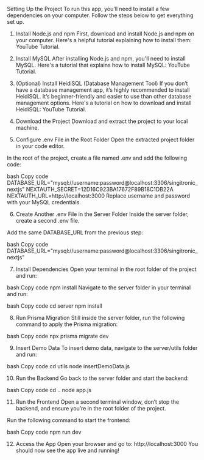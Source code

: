 Setting Up the Project
To run this app, you’ll need to install a few dependencies on your computer. Follow the steps below to get everything set up.

1. Install Node.js and npm
First, download and install Node.js and npm on your computer.
Here's a helpful tutorial explaining how to install them: YouTube Tutorial.

2. Install MySQL
After installing Node.js and npm, you'll need to install MySQL.
Here's a tutorial that explains how to install MySQL: YouTube Tutorial.

3. (Optional) Install HeidiSQL (Database Management Tool)
If you don’t have a database management app, it’s highly recommended to install HeidiSQL. It’s beginner-friendly and easier to use than other database management options.
Here's a tutorial on how to download and install HeidiSQL: YouTube Tutorial.

4. Download the Project
Download and extract the project to your local machine.

5. Configure .env File in the Root Folder
Open the extracted project folder in your code editor.

In the root of the project, create a file named .env and add the following code:

bash
Copy code
DATABASE_URL="mysql://username:password@localhost:3306/singitronic_nextjs"
NEXTAUTH_SECRET=12D16C923BA17672F89B18C1DB22A
NEXTAUTH_URL=http://localhost:3000
Replace username and password with your MySQL credentials.

6. Create Another .env File in the Server Folder
Inside the server folder, create a second .env file.

Add the same DATABASE_URL from the previous step:

bash
Copy code
DATABASE_URL="mysql://username:password@localhost:3306/singitronic_nextjs"

7. Install Dependencies
Open your terminal in the root folder of the project and run:

bash
Copy code
npm install
Navigate to the server folder in your terminal and run:

bash
Copy code
cd server
npm install

8. Run Prisma Migration
Still inside the server folder, run the following command to apply the Prisma migration:

bash
Copy code
npx prisma migrate dev

9. Insert Demo Data
To insert demo data, navigate to the server/utils folder and run:

bash
Copy code
cd utils
node insertDemoData.js

10. Run the Backend
Go back to the server folder and start the backend:

bash
Copy code
cd ..
node app.js

11. Run the Frontend
Open a second terminal window, don’t stop the backend, and ensure you’re in the root folder of the project.

Run the following command to start the frontend:

bash
Copy code
npm run dev

12. Access the App
Open your browser and go to: http://localhost:3000
You should now see the app live and running!